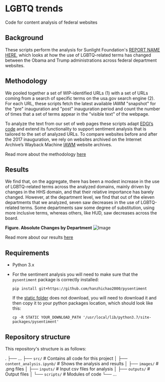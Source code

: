 # LGBTQ trends
Code for content analysis of federal websites

## Background
These scripts perform the analysis for Sunlight Foundation's [REPORT NAME HERE](https://linktoreport), which looks at how the use of LGBTQ-related terms has changed
between the Obama and Trump administrations across federal department websites.

## Methodology
We pooled together a set of WIP-identified URLs (1) with a set of URLs coming
from a search of specific terms on the usa.gov search engine (2).
For each URL, these scripts fetch the latest available IAWM "snapshot" for the "pre" inauguration and "post" inauguration period and count the number of times that a
set of terms appear in the "visible text" of the webpage.

To analyze the text from our set of web pages these scripts adapt [EDGI’s
code](https://github.com/ericnost/EDGI) and extend its functionality to
support sentiment analysis that is tailored to the set of analyzed URLs.
To compare websites before and after the 2017 inauguration, we rely
on websites archived on the Internet Archive’s Wayback Machine [IAWM](https://archive.org/web/) website archives.

Read more about the methodology [here](https://linktoreport)

## Results
We find that, on the aggregate, there has been a modest increase in the use of
LGBTQ-related terms across the analyzed domains, mainly driven by changes in the
HHS domain, and that their relative importance has barely changed. However, at
the department level, we find that out of the eleven departments that we
analyzed, seven saw decreases in the use of LGBTQ-related terms. Some
departments saw some degree of substitution, using more inclusive terms, whereas
others, like HUD, saw decreases across the board.

**Figure. Absolute Changes by Department**
![Image](https://github.com/sunlightpolicy/lgbtq_trends/blob/master/images/changes_department.png "Changes by department")

Read more about our results [here](https://linktoreport)

## Requirements
- Python 3.x
- For the sentiment analysis you will need to make sure that the `pysentiment`
package is correctly installed:

  `pip install git+https://github.com/hanzhichao2000/pysentiment`

  If the [static folder](https://github.com/hanzhichao2000/pysentiment/tree/master/pysentiment/static) does not download, you will need to download it and then
  copy it to your python packages location, which should look like this:

  `cp -R STATIC YOUR_DOWNLOAD_PATH '/usr/local/lib/python3.7/site-packages/pysentiment'`

## Repository structure
This repository's structure is as follows:

.
├── ...
├── `src/`                           # Contains all code for this project
│   ├── `content_analysis.ipynb/`    # Shows the analysis and results
│   ├── `images/`                    # .png files
│   ├── `inputs/`                    # Input csv files for analysis
│   ├── `outputs/`                   # Output files
│   └── `scripts/`                   # Modules of code
└── ...
